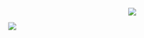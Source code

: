 <p align="center">
  <img  src="https://64.media.tumblr.com/dd60b47be81a2ad01e22535147c497f1/e1c4278c2ae71b7b-ac/s1280x1920/3d88136e18d5ae69fa655e1ce47d55cc4ea4f41b.pnj">
</p> 
  <img src="https://komarev.com/ghpvc/?username=your-github-w-rn&color=deb787&abbreviated=true&label=my_lovelies ">

